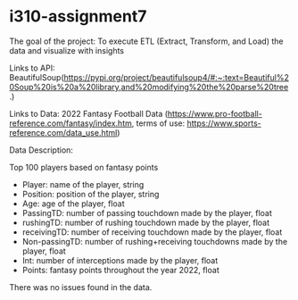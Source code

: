 # i310-assignment7

The goal of the project: To execute ETL (Extract, Transform, and Load) the data and visualize with insights

Links to API: BeautifulSoup(https://pypi.org/project/beautifulsoup4/#:~:text=Beautiful%20Soup%20is%20a%20library,and%20modifying%20the%20parse%20tree.)

Links to Data: 2022 Fantasy Football Data (https://www.pro-football-reference.com/fantasy/index.htm, terms of use: https://www.sports-reference.com/data_use.html)

Data Description:

Top 100 players based on fantasy points
- Player: name of the player, string
- Position: position of the player, string
- Age: age of the player, float
- PassingTD: number of passing touchdown made by the player, float
- rushingTD: number of rushing touchdown made by the player, float
- receivingTD: number of receiving touchdown made by the player, float
- Non-passingTD: number of rushing+receiving touchdowns made by the player, float
- Int: number of interceptions made by the player, float
- Points: fantasy points throughout the year 2022, float 

There was no issues found in the data.

